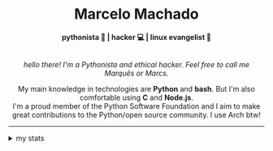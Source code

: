 <h1 align="center"> Marcelo Machado </h1> <!-- <img src="https://tryhackme-badges.s3.amazonaws.com/mmaachado.png" alt="TryHackMe"> -->
    
<div align="center">
<b>pythonista 🐍 | hacker 💻 | linux evangelist 🐧</b>
<br>
<br>

<i>hello there! I'm a Pythonista and ethical hacker. Feel free to call me Marquês or Marcs.</i>

<p>

My main knowledge in technologies are **Python** and **bash**. But I'm also comfortable using **C** and **Node.js**. <br/>
I'm a proud member of the Python Software Foundation and I aim to make great contributions to the Python/open source community. I use Arch btw!
</p>

</div>

---

<details closed>    
<summary>my stats</summary>

<!--START_SECTION:waka-->
**I'm an Early 🐤** 

```text
🌞 Morning    56 commits     ███░░░░░░░░░░░░░░░░░░░░░░   15.47% 
🌆 Daytime    146 commits    ██████████░░░░░░░░░░░░░░░   40.33% 
🌃 Evening    147 commits    ██████████░░░░░░░░░░░░░░░   40.61% 
🌙 Night      13 commits     █░░░░░░░░░░░░░░░░░░░░░░░░   3.59%

```


📊 **This Week I Spent My Time On** 

```text
⌚︎ Time Zone: America/Sao_Paulo

💬 Programming Languages: 
CSS                      1 hr 22 mins        ███████░░░░░░░░░░░░░░░░░░   28.07% 
JSON                     1 hr 21 mins        ███████░░░░░░░░░░░░░░░░░░   27.64% 
Markdown                 1 hr 4 mins         █████░░░░░░░░░░░░░░░░░░░░   21.89% 
JavaScript               56 mins             ████░░░░░░░░░░░░░░░░░░░░░   19.21% 
YAML                     4 mins              ░░░░░░░░░░░░░░░░░░░░░░░░░   1.66%

🔥 Editors: 
Zed                      3 hrs 48 mins       ███████████████████░░░░░░   77.14% 
Obsidian                 1 hr 4 mins         █████░░░░░░░░░░░░░░░░░░░░   21.89% 
VS Code                  2 mins              ░░░░░░░░░░░░░░░░░░░░░░░░░   0.97%

💻 Operating System: 
Linux                    3 hrs 50 mins       ███████████████████░░░░░░   77.98% 
Windows                  1 hr 5 mins         █████░░░░░░░░░░░░░░░░░░░░   22.02%

```


 Last Updated on 01/08/2025
<!--END_SECTION:waka-->

<!-- <div>
        <a target="_blank" rel="noopener noreferrer" href="https://github.com/mmaachado?tab=repositories"><img src="https://github-readme-stats.vercel.app/api/top-langs/?username=mmaachado&hide=html,css,swift,ruby&langs_count=6&hide_border=true&layout=compact&show_icons=true&line_height=10&theme=transparent&title_color=4a86d1&custom_title=favourite%20languages"
       alt="most used languages" align="right"></a>
     <a target="_blank" rel="noopener noreferrer" href="https://wakatime.com/@mmachado"><img width="400rem" src="https://github-readme-stats.vercel.app/api/wakatime?username=mmachado&theme=transparent&hide_border=true&hide=markdown,html,css,text,other,yaml,json,prolog,dart,docker,xml,gitconfig,TSQL&hide_title=true&line_height=50&langs_count=4&layout=default" alt="wakatime stats" align="left" /></a> 
        

</div>

 <img src="https://raw.githubusercontent.com/MicaelliMedeiros/micaellimedeiros/master/image/computer-illustration.png" min-width="400px" max-width="400px" width="400px" align="right" alt="computer-illustration.png"> -->
<!-- [![Buy me a coffee](https://img.shields.io/badge/Buy%20Me%20a%20Coffee-ffdd00?style=for-the-badge&logo=buy-me-a-coffee&logoColor=black)](https://www.buymeacoffee.com/anticodingclub) -->

</details>
